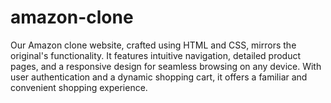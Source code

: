 # amazon-clone
Our Amazon clone website, crafted using HTML and CSS, mirrors the original's functionality. It features intuitive navigation, detailed product pages, and a responsive design for seamless browsing on any device. With user authentication and a dynamic shopping cart, it offers a familiar and convenient shopping experience.

